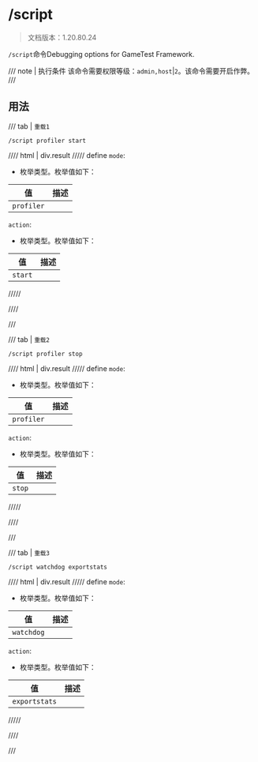 # /script

> 文档版本：1.20.80.24

`/script`命令Debugging options for GameTest Framework.

/// note | 执行条件
该命令需要权限等级：`admin,host`|`2`。该命令需要开启作弊。
///

## 用法

/// tab | `重载1`
```mcfunction
/script profiler start
```

//// html | div.result
///// define
`mode`: <!-- md:samp ScriptDebugModeProfiler -->

- 枚举类型。枚举值如下：

|值|描述|
|---|---|
|`profiler`||


`action`: <!-- md:samp ScriptProfilerStart -->

- 枚举类型。枚举值如下：

|值|描述|
|---|---|
|`start`||



/////

////

///

/// tab | `重载2`
```mcfunction
/script profiler stop
```

//// html | div.result
///// define
`mode`: <!-- md:samp ScriptDebugModeProfiler -->

- 枚举类型。枚举值如下：

|值|描述|
|---|---|
|`profiler`||


`action`: <!-- md:samp ScriptProfilerStop -->

- 枚举类型。枚举值如下：

|值|描述|
|---|---|
|`stop`||



/////

////

///

/// tab | `重载3`
```mcfunction
/script watchdog exportstats
```

//// html | div.result
///// define
`mode`: <!-- md:samp ScriptDebugModeWatchdog -->

- 枚举类型。枚举值如下：

|值|描述|
|---|---|
|`watchdog`||


`action`: <!-- md:samp ScriptWatchdogDumpMemory -->

- 枚举类型。枚举值如下：

|值|描述|
|---|---|
|`exportstats`||



/////

////

///

